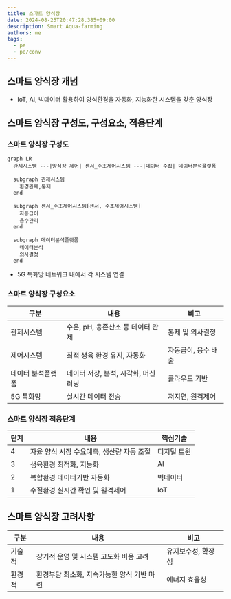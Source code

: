 ```yaml
---
title: 스마트 양식장
date: 2024-08-25T20:47:28.385+09:00
description: Smart Aqua-farming
authors: me
tags:
  - pe
  - pe/conv
---
```


## 스마트 양식장 개념

- IoT, AI, 빅데이터 활용하여 양식환경을 자동화, 지능화한 시스템을 갖춘 양식장

## 스마트 양식장 구성도, 구성요소, 적용단계

### 스마트 양식장 구성도

```mermaid
graph LR
  관제시스템 ---|양식장 제어| 센서_수조제어시스템 ---|데이터 수집| 데이터분석플랫폼

  subgraph 관제시스템
    환경관제,통제
  end

  subgraph 센서_수조제어시스템[센서, 수조제어시스템]
    자동급이
    용수관리
  end

  subgraph 데이터분석플랫폼
    데이터분석
    의사결정
  end
```

- 5G 특화망 네트워크 내에서 각 시스템 연결

### 스마트 양식장 구성요소

| 구분 | 내용 | 비고 |
| --- | --- | --- |
| 관제시스템 | 수온, pH, 용존산소 등 데이터 관제 | 통제 및 의사결정 |
| 제어시스템 | 최적 생육 환경 유지, 자동화 | 자동급이, 용수 배출 |
| 데이터 분석플랫폼 | 데이터 저장, 분석, 시각화, 머신러닝 | 클라우드 기반 |
| 5G 특화망 | 실시간 데이터 전송 | 저지연, 원격제어 |

### 스마트 양식장 적용단계

| 단계 | 내용 | 핵심기술 |
| --- | --- | --- |
| 4 | 자율 양식 시장 수요예측, 생산량 자동 조절 | 디지털 트윈 |
| 3 | 생육환경 최적화, 지능화 | AI |
| 2 | 복합환경 데이터기반 자동화 | 빅데이터 |
| 1 | 수질환경 실시간 확인 및 원격제어 | IoT |

## 스마트 양식장 고려사항

| 구분 | 내용 | 비고 |
| --- | --- | --- |
| 기술적 | 장기적 운영 및 시스템 고도화 비용 고려 | 유지보수성, 확장성 |
| 환경적 | 환경부담 최소화, 지속가능한 양식 기반 마련 | 에너지 효율성 |
